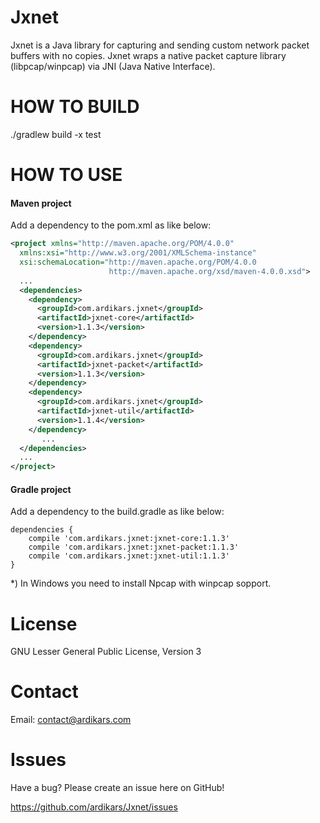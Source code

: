 
Jxnet
=====

Jxnet is a Java library for capturing and sending custom network packet buffers with no copies.
Jxnet wraps a native packet capture library (libpcap/winpcap) via JNI (Java Native Interface).


HOW TO BUILD
============

./gradlew build -x test


HOW TO USE
==========

#### Maven project ####
Add a dependency to the pom.xml as like below:

```xml
<project xmlns="http://maven.apache.org/POM/4.0.0"
  xmlns:xsi="http://www.w3.org/2001/XMLSchema-instance"
  xsi:schemaLocation="http://maven.apache.org/POM/4.0.0
                      http://maven.apache.org/xsd/maven-4.0.0.xsd">
  ...
  <dependencies>
    <dependency>
      <groupId>com.ardikars.jxnet</groupId>
      <artifactId>jxnet-core</artifactId>
      <version>1.1.3</version>
    </dependency>
    <dependency>
      <groupId>com.ardikars.jxnet</groupId>
      <artifactId>jxnet-packet</artifactId>
      <version>1.1.3</version>
    </dependency>
    <dependency>
      <groupId>com.ardikars.jxnet</groupId>
      <artifactId>jxnet-util</artifactId>
      <version>1.1.4</version>
    </dependency>
       ...
  </dependencies>
  ...
</project>
```

#### Gradle project ####
Add a dependency to the build.gradle as like below:

```
dependencies {
    compile 'com.ardikars.jxnet:jxnet-core:1.1.3'
    compile 'com.ardikars.jxnet:jxnet-packet:1.1.3'
    compile 'com.ardikars.jxnet:jxnet-util:1.1.3'
}
```

*) In Windows you need to install Npcap with winpcap sopport.


License
=======

GNU Lesser General Public License, Version 3


Contact
=======

Email: contact@ardikars.com


Issues
======

Have a bug? Please create an issue here on GitHub!

https://github.com/ardikars/Jxnet/issues

